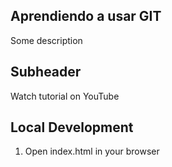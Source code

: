 ## Aprendiendo a usar GIT

Some description

## Subheader

Watch tutorial on YouTube

## Local Development

1. Open index.html in your browser